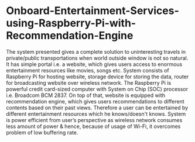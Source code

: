 # Onboard-Entertainment-Services-using-Raspberry-Pi-with-Recommendation-Engine
The system presented gives a complete solution to  uninteresting travels in private/public transportations when  world outside window is not so natural. It has simple portal i.e. a  website, which gives users access to enormous entertainment  resources like movies, songs etc. System consists of Raspberry Pi  for hosting website, storage device for storing the data, router for  broadcasting website over wireless network. The Raspberry Pi is  powerful credit card-sized computer with System on Chip (SOC)  processor i.e. Broadcom BCM 2837.  On top of that, website is equipped with recommendation engine, which gives users recommendations to different contents based  on their past views. Therefore a user can be entertained by  different entertainment resources which he knows/doesn't knows.  System is power efficient from user’s perspective as wireless  network consumes less amount of power &amp; hence, because of  usage of Wi-Fi, it overcomes problem of low buffering rate. 

